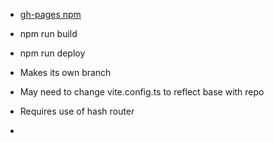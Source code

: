 - [gh-pages npm](https://www.npmjs.com/package/gh-pages)
- npm run build
- npm run deploy

- Makes its own branch
- May need to change vite.config.ts to reflect base with repo
- Requires use of hash router
- 